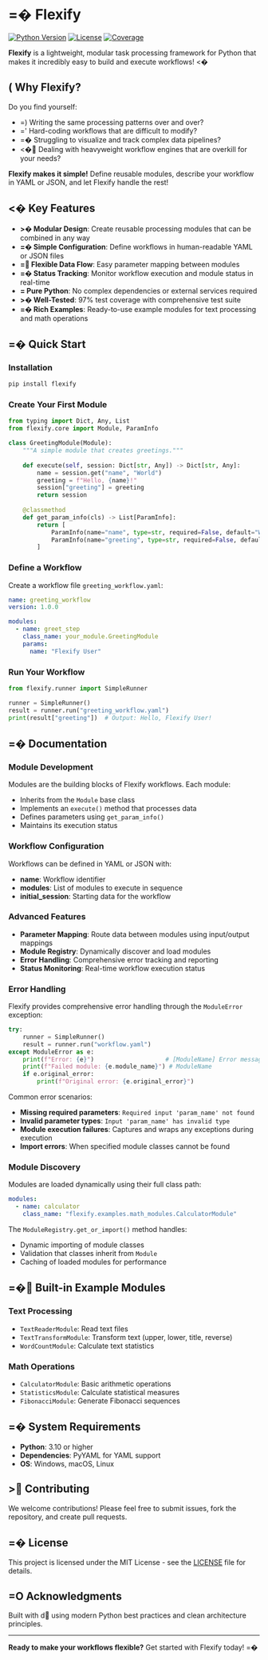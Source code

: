 # =� Flexify

[![Python Version](https://img.shields.io/badge/python-3.10%2B-blue.svg)](https://www.python.org/downloads/)
[![License](https://img.shields.io/badge/license-MIT-green.svg)](LICENSE)
[![Coverage](https://img.shields.io/badge/coverage-97%25-brightgreen.svg)](https://github.com/yourusername/flexify)

**Flexify** is a lightweight, modular task processing framework for Python that makes it incredibly easy to build and execute workflows! <�

## ( Why Flexify?

Do you find yourself:
- =) Writing the same processing patterns over and over?
- =' Hard-coding workflows that are difficult to modify?
- =� Struggling to visualize and track complex data pipelines?
- <� Dealing with heavyweight workflow engines that are overkill for your needs?

**Flexify makes it simple!** Define reusable modules, describe your workflow in YAML or JSON, and let Flexify handle the rest!

## <� Key Features

- **>� Modular Design**: Create reusable processing modules that can be combined in any way
- **=� Simple Configuration**: Define workflows in human-readable YAML or JSON files
- **= Flexible Data Flow**: Easy parameter mapping between modules
- **=� Status Tracking**: Monitor workflow execution and module status in real-time
- **= Pure Python**: No complex dependencies or external services required
- **>� Well-Tested**: 97% test coverage with comprehensive test suite
- **=� Rich Examples**: Ready-to-use example modules for text processing and math operations

## =� Quick Start

### Installation

```bash
pip install flexify
```

### Create Your First Module

```python
from typing import Dict, Any, List
from flexify.core import Module, ParamInfo

class GreetingModule(Module):
    """A simple module that creates greetings."""
    
    def execute(self, session: Dict[str, Any]) -> Dict[str, Any]:
        name = session.get("name", "World")
        greeting = f"Hello, {name}!"
        session["greeting"] = greeting
        return session
    
    @classmethod
    def get_param_info(cls) -> List[ParamInfo]:
        return [
            ParamInfo(name="name", type=str, required=False, default="World"),
            ParamInfo(name="greeting", type=str, required=False, default="")
        ]
```

### Define a Workflow

Create a workflow file `greeting_workflow.yaml`:

```yaml
name: greeting_workflow
version: 1.0.0

modules:
  - name: greet_step
    class_name: your_module.GreetingModule
    params:
      name: "Flexify User"
```

### Run Your Workflow

```python
from flexify.runner import SimpleRunner

runner = SimpleRunner()
result = runner.run("greeting_workflow.yaml")
print(result["greeting"])  # Output: Hello, Flexify User!
```

## =� Documentation

### Module Development

Modules are the building blocks of Flexify workflows. Each module:
- Inherits from the `Module` base class
- Implements an `execute()` method that processes data
- Defines parameters using `get_param_info()`
- Maintains its execution status

### Workflow Configuration

Workflows can be defined in YAML or JSON with:
- **name**: Workflow identifier
- **modules**: List of modules to execute in sequence
- **initial_session**: Starting data for the workflow

### Advanced Features

- **Parameter Mapping**: Route data between modules using input/output mappings
- **Module Registry**: Dynamically discover and load modules
- **Error Handling**: Comprehensive error tracking and reporting
- **Status Monitoring**: Real-time workflow execution status

### Error Handling

Flexify provides comprehensive error handling through the `ModuleError` exception:

```python
try:
    runner = SimpleRunner()
    result = runner.run("workflow.yaml")
except ModuleError as e:
    print(f"Error: {e}")                    # [ModuleName] Error message
    print(f"Failed module: {e.module_name}") # ModuleName
    if e.original_error:
        print(f"Original error: {e.original_error}")
```

Common error scenarios:
- **Missing required parameters**: `Required input 'param_name' not found`
- **Invalid parameter types**: `Input 'param_name' has invalid type`
- **Module execution failures**: Captures and wraps any exceptions during execution
- **Import errors**: When specified module classes cannot be found

### Module Discovery

Modules are loaded dynamically using their full class path:

```yaml
modules:
  - name: calculator
    class_name: "flexify.examples.math_modules.CalculatorModule"
```

The `ModuleRegistry.get_or_import()` method handles:
- Dynamic importing of module classes
- Validation that classes inherit from `Module`
- Caching of loaded modules for performance

## =� Built-in Example Modules

### Text Processing
- `TextReaderModule`: Read text files
- `TextTransformModule`: Transform text (upper, lower, title, reverse)
- `WordCountModule`: Calculate text statistics

### Math Operations
- `CalculatorModule`: Basic arithmetic operations
- `StatisticsModule`: Calculate statistical measures
- `FibonacciModule`: Generate Fibonacci sequences

## =� System Requirements

- **Python**: 3.10 or higher
- **Dependencies**: PyYAML for YAML support
- **OS**: Windows, macOS, Linux

## > Contributing

We welcome contributions! Please feel free to submit issues, fork the repository, and create pull requests.

## =� License

This project is licensed under the MIT License - see the [LICENSE](LICENSE) file for details.

## =O Acknowledgments

Built with d using modern Python best practices and clean architecture principles.

---

**Ready to make your workflows flexible?** Get started with Flexify today! =�